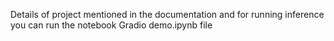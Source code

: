 Details of project mentioned in the documentation and for running inference you can run the notebook Gradio demo.ipynb file
